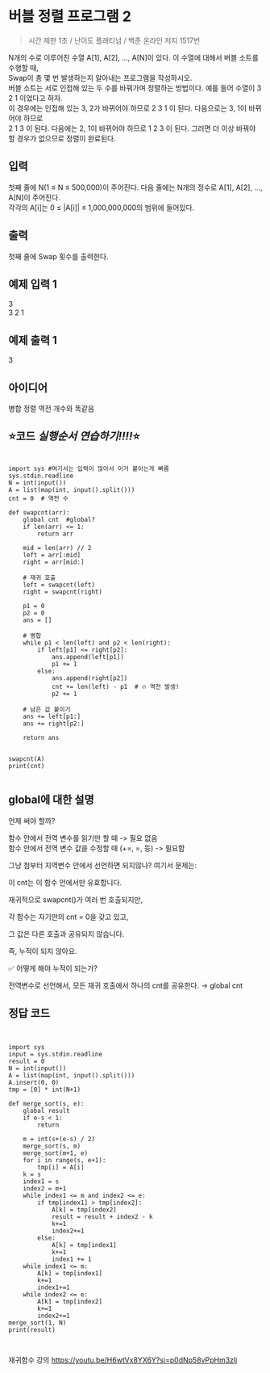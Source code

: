 버블 정렬 프로그램 2
================
> 시간 제한 1초 / 난이도 플래티넘 / 백준 온라인 저지 1517번

N개의 수로 이루어진 수열 A[1], A[2], …, A[N]이 있다. 이 수열에 대해서 버블 소트를 수행할 때,   
Swap이 총 몇 번 발생하는지 알아내는 프로그램을 작성하시오.  
버블 소트는 서로 인접해 있는 두 수를 바꿔가며 정렬하는 방법이다. 예를 들어 수열이 3 2 1 이었다고 하자.   
이 경우에는 인접해 있는 3, 2가 바뀌어야 하므로 2 3 1 이 된다. 다음으로는 3, 1이 바뀌어야 하므로  
2 1 3 이 된다. 다음에는 2, 1이 바뀌어야 하므로 1 2 3 이 된다. 그러면 더 이상 바꿔야 할 경우가 없으므로 정렬이 완료된다.  

입력
----------------
첫째 줄에 N(1 ≤ N ≤ 500,000)이 주어진다. 다음 줄에는 N개의 정수로 A[1], A[2], …, A[N]이 주어진다.   
각각의 A[i]는 0 ≤ |A[i]| ≤ 1,000,000,000의 범위에 들어있다.

출력
----------
첫째 줄에 Swap 횟수를 출력한다.


예제 입력 1 
-----------
3  
3 2 1  

예제 출력 1   
-----------
3  

아이디어  
----------
병합 정렬 역전 개수와 똑같음

⭐코드 *실행순서 연습하기!!!!*⭐
----------
<pre>
  <code>
import sys #여기서는 입력이 많아서 이거 붙이는게 빠름
sys.stdin.readline
N = int(input())
A = list(map(int, input().split()))  
cnt = 0  # 역전 수

def swapcnt(arr):
    global cnt  #global?
    if len(arr) <= 1:
        return arr

    mid = len(arr) // 2
    left = arr[:mid]   
    right = arr[mid:]  

    # 재귀 호출
    left = swapcnt(left)  
    right = swapcnt(right) 

    p1 = 0
    p2 = 0
    ans = []

    # 병합
    while p1 < len(left) and p2 < len(right):
        if left[p1] <= right[p2]:
            ans.append(left[p1])
            p1 += 1
        else:
            ans.append(right[p2])
            cnt += len(left) - p1  # 🔥 역전 발생!
            p2 += 1

    # 남은 값 붙이기
    ans += left[p1:]
    ans += right[p2:]

    return ans


swapcnt(A)
print(cnt)
  </code>
</pre>

global에 대한 설명
------
언제 써야 할까?  

함수 안에서 전역 변수를 읽기만 할 때	-> 필요 없음  
함수 안에서 전역 변수 값을 수정할 때 (+=, =, 등)	-> 필요함  

그냥 첨부터 지역변수 안에서 선언하면 되지않나?
여기서 문제는:

이 cnt는 이 함수 안에서만 유효합니다.  

재귀적으로 swapcnt()가 여러 번 호출되지만,  

각 함수는 자기만의 cnt = 0을 갖고 있고,  

그 값은 다른 호출과 공유되지 않습니다.  

즉, 누적이 되지 않아요.  
 
✅ 어떻게 해야 누적이 되는가?  

전역변수로 선언해서, 모든 재귀 호출에서 하나의 cnt를 공유한다. → global cnt  

정답 코드
---------
<pre>
  <code>

import sys
input = sys.stdin.readline
result = 0
N = int(input())
A = list(map(int, input().split()))
A.insert(0, 0)
tmp = [0] * int(N+1)

def merge_sort(s, e):
    global result
    if e-s < 1:
        return
    
    m = int(s+(e-s) / 2)
    merge_sort(s, m)
    merge_sort(m+1, e)
    for i in range(s, e+1):
        tmp[i] = A[i]
    k = s
    index1 = s
    index2 = m+1
    while index1 <= m and index2 <= e:
        if tmp[index1] > tmp[index2]:
            A[k] = tmp[index2]
            result = result + index2 - k
            k+=1
            index2+=1
        else:
            A[k] = tmp[index1]
            k+=1
            index1 += 1
    while index1 <= m:
        A[k] = tmp[index1]
        k+=1
        index1+=1
    while index2 <= e:
        A[k] = tmp[index2]
        k+=1
        index2+=1
merge_sort(1, N)
print(result)
    
  </code>
</pre>

재귀함수 강의
<https://youtu.be/H6wtVx8YX6Y?si=p0dNp58vPpHm3zlj>

